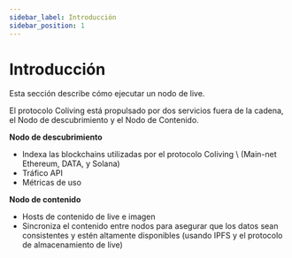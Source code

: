 ```yaml
---
sidebar_label: Introducción
sidebar_position: 1
---
```


# Introducción

Esta sección describe cómo ejecutar un nodo de live.

El protocolo Coliving está propulsado por dos servicios fuera de la cadena, el Nodo de descubrimiento y el Nodo de Contenido.

**Nodo de descubrimiento**

* Indexa las blockchains utilizadas por el protocolo Coliving \ (Main-net Ethereum, DATA, y Solana\)
* Tráfico API
* Métricas de uso

**Nodo de contenido**

* Hosts de contenido de live e imagen
* Sincroniza el contenido entre nodos para asegurar que los datos sean consistentes y estén altamente disponibles \(usando IPFS y el protocolo de almacenamiento de live\)
